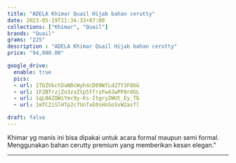 ```yaml
---
title: "ADELA Khimar Quail Hijab bahan cerutty"
date: 2023-05-19T21:34:33+07:00
collections: ["Khimar", "Quail"]
brands: "Quail"
grams: "225"
description : "ADELA Khimar Quail Hijab bahan cerutty"
price: "94,000.00"

google_drive:
  enable: true
  pics:
  - url: 1TbZVkctDuN0cWyh4cD09WfLd27Y3F8bG
  - url: 1F2BTrzjZn3zvZtp5ffrzFw4JwPF0rOGL
  - url: 1qL0AZQWiYmc9y-Ks-Itgry2WUt_Ey_Tb
  - url: 1mTC2iSlHTp2c7UnTxE0sHnSoSvW2asfl

draft: false
---
```


Khimar yg manis ini bisa dipakai untuk acara formal maupun semi formal. Menggunakan bahan cerutty premium yang memberikan kesan elegan."

----------    
 
